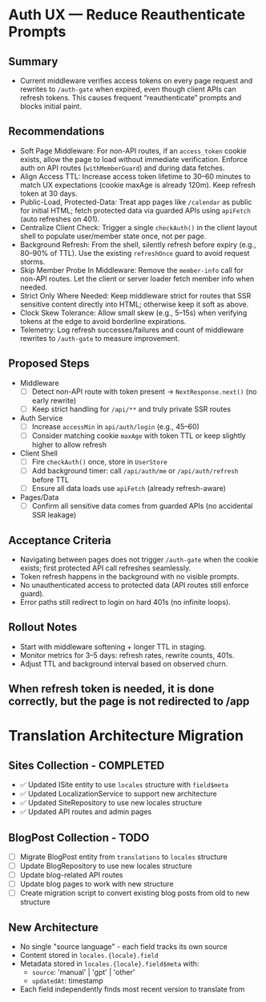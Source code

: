 # Auth UX — Reduce Reauthenticate Prompts

## Summary
- Current middleware verifies access tokens on every page request and rewrites to `/auth-gate` when expired, even though client APIs can refresh tokens. This causes frequent “reauthenticate” prompts and blocks initial paint.

## Recommendations
- Soft Page Middleware: For non-API routes, if an `access_token` cookie exists, allow the page to load without immediate verification. Enforce auth on API routes (`withMemberGuard`) and during data fetches.
- Align Access TTL: Increase access token lifetime to 30–60 minutes to match UX expectations (cookie maxAge is already 120m). Keep refresh token at 30 days.
- Public-Load, Protected-Data: Treat app pages like `/calendar` as public for initial HTML; fetch protected data via guarded APIs using `apiFetch` (auto refreshes on 401).
- Centralize Client Check: Trigger a single `checkAuth()` in the client layout shell to populate user/member state once, not per page.
- Background Refresh: From the shell, silently refresh before expiry (e.g., 80–90% of TTL). Use the existing `refreshOnce` guard to avoid request storms.
- Skip Member Probe In Middleware: Remove the `member-info` call for non-API routes. Let the client or server loader fetch member info when needed.
- Strict Only Where Needed: Keep middleware strict for routes that SSR sensitive content directly into HTML; otherwise keep it soft as above.
- Clock Skew Tolerance: Allow small skew (e.g., 5–15s) when verifying tokens at the edge to avoid borderline expirations.
- Telemetry: Log refresh successes/failures and count of middleware rewrites to `/auth-gate` to measure improvement.

## Proposed Steps
- Middleware
  - [ ] Detect non-API route with token present → `NextResponse.next()` (no early rewrite)
  - [ ] Keep strict handling for `/api/**` and truly private SSR routes
- Auth Service
  - [ ] Increase `accessMin` in `api/auth/login` (e.g., 45–60)
  - [ ] Consider matching cookie `maxAge` with token TTL or keep slightly higher to allow refresh
- Client Shell
  - [ ] Fire `checkAuth()` once, store in `UserStore`
  - [ ] Add background timer: call `/api/auth/me` or `/api/auth/refresh` before TTL
  - [ ] Ensure all data loads use `apiFetch` (already refresh-aware)
- Pages/Data
  - [ ] Confirm all sensitive data comes from guarded APIs (no accidental SSR leakage)

## Acceptance Criteria
- Navigating between pages does not trigger `/auth-gate` when the cookie exists; first protected API call refreshes seamlessly.
- Token refresh happens in the background with no visible prompts.
- No unauthenticated access to protected data (API routes still enforce guard).
- Error paths still redirect to login on hard 401s (no infinite loops).

## Rollout Notes
- Start with middleware softening + longer TTL in staging.
- Monitor metrics for 3–5 days: refresh rates, rewrite counts, 401s.
- Adjust TTL and background interval based on observed churn.

## When refresh token is needed, it is done correctly, but the page is not redirected to /app

# Translation Architecture Migration

## Sites Collection - COMPLETED
- ✅ Updated ISite entity to use `locales` structure with `field$meta`
- ✅ Updated LocalizationService to support new architecture
- ✅ Updated SiteRepository to use new locales structure
- ✅ Updated API routes and admin pages

## BlogPost Collection - TODO
- [ ] Migrate BlogPost entity from `translations` to `locales` structure
- [ ] Update BlogRepository to use new locales structure
- [ ] Update blog-related API routes
- [ ] Update blog pages to work with new structure
- [ ] Create migration script to convert existing blog posts from old to new structure

## New Architecture
- No single "source language" - each field tracks its own source
- Content stored in `locales.{locale}.field`
- Metadata stored in `locales.{locale}.field$meta` with:
  - `source`: 'manual' | 'gpt' | 'other'
  - `updatedAt`: timestamp
- Each field independently finds most recent version to translate from